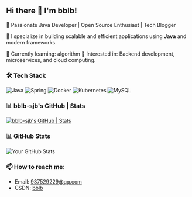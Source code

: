 ## Hi there 👋 I'm bblb!
🚀 Passionate Java Developer | Open Source Enthusiast | Tech Blogger

🎯 I specialize in building scalable and efficient applications using **Java** and modern frameworks.

🌱 Currently learning: algorithm
📌 Interested in: Backend development, microservices, and cloud computing.

### 🛠 Tech Stack
![Java](https://img.shields.io/badge/Java-ED8B00?style=for-the-badge&logo=java&logoColor=white)
![Spring](https://img.shields.io/badge/Spring-6DB33F?style=for-the-badge&logo=spring&logoColor=white)
![Docker](https://img.shields.io/badge/Docker-2496ED?style=for-the-badge&logo=docker&logoColor=white)
![Kubernetes](https://img.shields.io/badge/Kubernetes-326CE5?style=for-the-badge&logo=kubernetes&logoColor=white)
![MySQL](https://img.shields.io/badge/MySQL-4479A1?style=for-the-badge&logo=mysql&logoColor=white)

### 📊 bblb-sjb's GitHub | Stats

[![bblb-sjb's GitHub | Stats](https://stats.quira.sh/bblb-sjb/github?theme=light)](https://quira.sh?utm_source=widgets&utm_campaign=bblb-sjb)

### 📊 GitHub Stats
![Your GitHub Stats](https://github-readme-stats.vercel.app/api?username=your-github-username&show_icons=true&theme=radical)


### 📫 How to reach me:
- Email: [937529229@qq.com](mailto:937529229@qq.com)
- CSDN: [bblb](https://blog.csdn.net/qq_45400167?spm=1000.2115.3001.5343)



